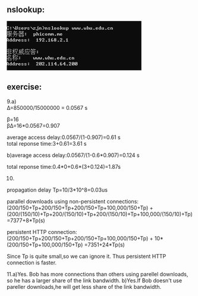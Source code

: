 nslookup:
-----
![](https://raw.githubusercontent.com/zhangjianan803/picture/master/nslookup.png)      

exercise:
-----

9.a)  
Δ=850000/15000000 = 0.0567 s  

β=16  
βΔ=16\*0.0567=0.907  

average access delay:0.0567/(1-0.907)=0.61 s  
total reponse time:3+0.61=3.61 s

b)average access delay:0.0567/(1-0.6\*0.907)=0.124 s  

total reponse time:0.4\*0+0.6\*(3+0.124)=1.87s

10.
propagation delay Tp=10/3\*10^8=0.03us  

parallel downloads using non-persistent connections:
(200/150+Tp+200/150+Tp+200/150+Tp+100,000/150+Tp) + (200/(150/10)+Tp+200/(150/10)+Tp+200/(150/10)+Tp+100,000/(150/10)+Tp) =7377+8\*Tp(s)

persistent HTTP connection:
(200/150+Tp+200/150+Tp+200/150+Tp+100,000/150+Tp) + 10*(200/150+Tp+100,000/150+Tp) =7351+24\*Tp(s)

Since Tp is quite small,so we can ignore it. Thus persistent HTTP connection is faster.

11.a)Yes. Bob has more connections than others using parellel downloads, so he has a larger share of the link 
bandwidth.
   b)Yes.If Bob doesn't use pareller downloads,he will get less share of the link bandwidth.
